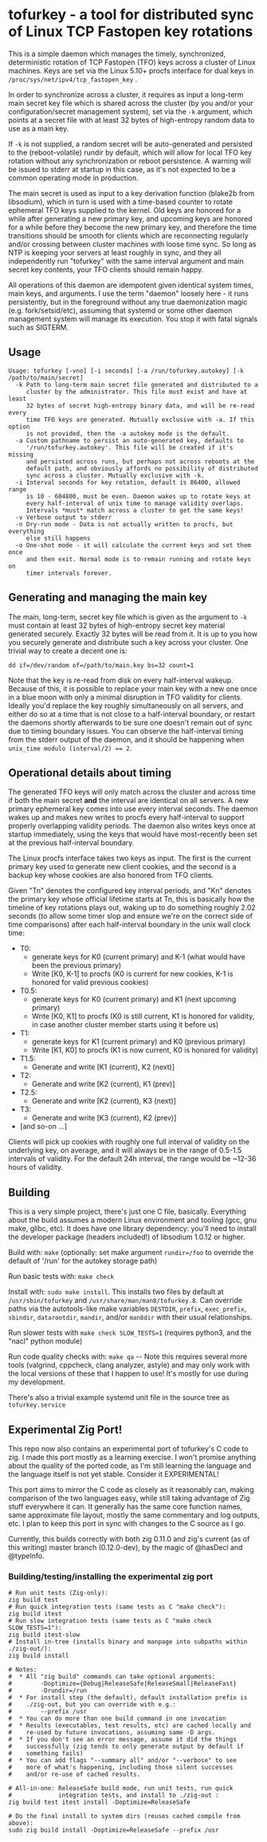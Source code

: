 # tofurkey - a tool for distributed sync of Linux TCP Fastopen key rotations

This is a simple daemon which manages the timely, synchronized,
deterministic rotation of TCP Fastopen (TFO) keys across a cluster of
Linux machines. Keys are set via the Linux 5.10+ procfs interface for
dual keys in `/proc/sys/net/ipv4/tcp_fastopen_key` .

In order to synchronize across a cluster, it requires as input a
long-term main secret key file which is shared across the cluster (by
you and/or your configuration/secret management system), set via the
`-k` argument, which points at a secret file with at least 32 bytes of
high-entropy random data to use as a main key.

If `-k` is not supplied, a random secret will be auto-generated and
persisted to the (reboot-volatile) rundir by default, which will allow
for local TFO key rotation without any synchronization or reboot
persistence. A warning will be issued to stderr at startup in this
case, as it's not expected to be a common operating mode in production.

The main secret is used as input to a key derivation function (blake2b
from libsodium), which in turn is used with a time-based counter to
rotate ephemeral TFO keys supplied to the kernel. Old keys are honored
for a while after generating a new primary key, and upcoming keys are
honored for a while before they become the new primary key, and
therefore the time transitions should be smooth for clients which are
reconnecting regularly and/or crossing between cluster machines with
loose time sync. So long as NTP is keeping your servers at least roughly
in sync, and they all independently run "tofurkey" with the same
interval argument and main secret key contents, your TFO clients should
remain happy.

All operations of this daemon are idempotent given identical system
times, main keys, and arguments. I use the term "daemon" loosely here -
it runs persistently, but in the foreground without any true
daemonization magic (e.g. fork/setsid/etc), assuming that systemd or
some other daemon management system will manage its execution. You stop
it with fatal signals such as SIGTERM.

## Usage

    Usage: tofurkey [-vno] [-i seconds] [-a /run/tofurkey.autokey] [-k /path/to/main/secret]
      -k Path to long-term main secret file generated and distributed to a
         cluster by the administrator. This file must exist and have at least
         32 bytes of secret high-entropy binary data, and will be re-read every
         time TFO keys are generated. Mutually exclusive with -a. If this option
         is not provided, then the -a autokey mode is the default.
      -a Custom pathname to persist an auto-generated key, defaults to
         '/run/tofurkey.autokey'. This file will be created if it's missing
         and persisted across runs, but perhaps not across reboots at the
         default path, and obviously affords no possibility of distributed
         sync across a cluster. Mutually exclusive with -k.
      -i Interval seconds for key rotation, default is 86400, allowed range
         is 10 - 604800, must be even. Daemon wakes up to rotate keys at
         every half-interval of unix time to manage validity overlaps.
         Intervals *must* match across a cluster to get the same keys!
      -v Verbose output to stderr
      -n Dry-run mode - Data is not actually written to procfs, but everything
         else still happens
      -o One-shot mode - it will calculate the current keys and set them once
         and then exit. Normal mode is to remain running and rotate keys on
         timer intervals forever.

## Generating and managing the main key

The main, long-term, secret key file which is given as the argument to
`-k` must contain at least 32 bytes of high-entropy secret key material
generated securely. Exactly 32 bytes will be read from it. It is up to
you how you securely generate and distribute such a key across your
cluster. One trivial way to create a decent one is:

    dd if=/dev/random of=/path/to/main.key bs=32 count=1

Note that the key is re-read from disk on every half-interval wakeup.
Because of this, it is possible to replace your main key with a new one
once in a blue moon with only a minimal disruption in TFO validity for
clients. Ideally you'd replace the key roughly simultaneously on all
servers, and either do so at a time that is not close to a half-interval
boundary, or restart the daemons shortly afterwards to be sure one
doesn't remain out of sync due to timing boundary issues. You can
observe the half-interval timing from the stderr output of the daemon,
and it should be happening when `unix_time modulo (interval/2) == 2`.

## Operational details about timing

The generated TFO keys will only match across the cluster and across
time if both the main secret **and** the interval are identical on all
servers. A new primary ephemeral key comes into use every interval
seconds. The daemon wakes up and makes new writes to procfs every
half-interval to support properly overlapping validity periods. The
daemon also writes keys once at startup immediately, using the keys that
would have most-recently been set at the previous half-interval
boundary.

The Linux procfs interface takes two keys as input. The first is the
current primary key used to generate new client cookies, and the second
is a backup key whose cookies are also honored from TFO clients.

Given "Tn" denotes the configured key interval periods, and "Kn" denotes
the primary key whose official lifetime starts at Tn, this is basically
how the timeline of key rotations plays out, waking up to do something
roughly 2.02 seconds (to allow some timer slop and ensure we're on the
correct side of time comparisons) after each half-interval boundary in
the unix wall clock time:

* T0:
  * generate keys for K0 (current primary) and K-1 (what would have been the previous primary)
  * Write [K0, K-1] to procfs (K0 is current for new cookies, K-1 is honored for valid previous cookies)
* T0.5:
  * generate keys for K0 (current primary) and K1 (next upcoming primary)
  * Write [K0, K1] to procfs (K0 is still current, K1 is honored for validity, in case another cluster member starts using it before us)
* T1:
  * generate keys for K1 (current primary) and K0 (previous primary)
  * Write [K1, K0] to procfs (K1 is now current, K0 is honored for validity)
* T1.5:
  * Generate and write [K1 (current), K2 (next)]
* T2:
  * Generate and write [K2 (current), K1 (prev)]
* T2.5:
  * Generate and write [K2 (current), K3 (next)]
* T3:
  * Generate and write [K3 (current), K2 (prev)]
* [and so-on ...]

Clients will pick up cookies with roughly one full interval of validity
on the underlying key, on average, and it will always be in the range of
0.5-1.5 intervals of validity. For the default 24h interval, the range
would be ~12-36 hours of validity.

## Building

This is a very simple project, there's just one C file, basically. Everything
about the build assumes a modern Linux environment and tooling (gcc, gnu make,
glibc, etc). It does have one library dependency: you'll need to install the
developer package (headers included!) of libsodium 1.0.12 or higher.

Build with: `make` (optionally: set make argument `rundir=/foo` to override the default of '/run' for the autokey storage path)

Run basic tests with: `make check`

Install with: `sudo make install`. This installs two files by default at `/usr/sbin/tofurkey` and `/usr/share/man/man8/tofurkey.8`. Can override paths via the autotools-like make variables `DESTDIR`, `prefix`, `exec_prefix`, `sbindir`, `datarootdir`, `mandir`, and/or `man8dir` with their usual relationships.

Run slower tests with `make check SLOW_TESTS=1` (requires python3, and the "nacl" python module)

Run code quality checks with: `make qa` -- Note this requires several more tools (valgrind, cppcheck, clang analyzer, astyle) and may only work with the local versions of these that I happen to use!  It's mostly for use during my development.

There's also a trivial example systemd unit file in the source tree as `tofurkey.service`

## Experimental Zig Port!

This repo now also contains an experimental port of tofurkey's C code to
zig. I made this port mostly as a learning exercise.  I won't promise
anything about the quality of the ported code, as I'm still learning the
language and the language itself is not yet stable. Consider it
EXPERIMENTAL!

This port aims to mirror the C code as closely as it reasonably can,
making comparison of the two languages easy, while still taking
advantage of Zig stuff everywhere it can.  It generally has the same
core function names, same approximate file layout, mostly the same
commentary and log outputs, etc.  I plan to keep this port in sync with
changes to the C source as I go.

Currently, this builds correctly with both zig 0.11.0 and zig's current
(as of this writing) master branch (0.12.0-dev), by the magic of
@hasDecl and @typeInfo.

### Building/testing/installing the experimental zig port

    # Run unit tests (Zig-only):
    zig build test
    # Run quick integration tests (same tests as C "make check"):
    zig build itest
    # Run slow integration tests (same tests as C "make check SLOW_TESTS=1"):
    zig build itest-slow
    # Install in-tree (installs binary and manpage into subpaths within ./zig-out/):
    zig build install

    # Notes:
    #  * All "zig build" commands can take optional arguments:
    #        -Doptimize={Debug|ReleaseSafe|ReleaseSmall|ReleaseFast}
    #        -Drundir=/run
    #  * For install step (the default), default installation prefix is
    #    ./zig-out, but you can override with e.g.:
    #        --prefix /usr
    #  * You can do more than one build command in one invocation
    #  * Results (executables, test results, etc) are cached locally and
    #    re-used by future invocations, assuming same -D args.
    #  * If you don't see an error message, assume it did the things
    #    successfully (zig tends to only generate output by default if
    #    something fails)
    #  * You can add flags "--summary all" and/or "--verbose" to see
    #    more of what's happening, including those silent successes
    #    and/or re-use of cached results.

    # All-in-one: ReleaseSafe build mode, run unit tests, run quick
    #             integration tests, and install to ./zig-out :
    zig build test itest install -Doptimize=ReleaseSafe

    # Do the final install to system dirs (reuses cached compile from above):
    sudo zig build install -Doptimize=ReleaseSafe --prefix /usr
